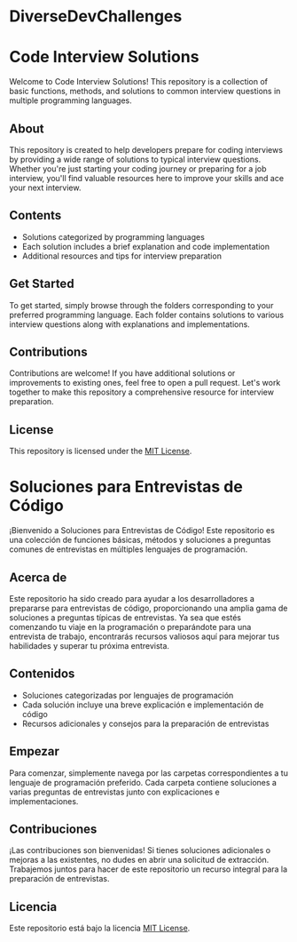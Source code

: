 # DiverseDevChallenges

# Code Interview Solutions

Welcome to Code Interview Solutions! This repository is a collection of basic functions, methods, and solutions to common interview questions in multiple programming languages.

## About
This repository is created to help developers prepare for coding interviews by providing a wide range of solutions to typical interview questions. Whether you're just starting your coding journey or preparing for a job interview, you'll find valuable resources here to improve your skills and ace your next interview.

## Contents
- Solutions categorized by programming languages
- Each solution includes a brief explanation and code implementation
- Additional resources and tips for interview preparation

## Get Started
To get started, simply browse through the folders corresponding to your preferred programming language. Each folder contains solutions to various interview questions along with explanations and implementations.

## Contributions
Contributions are welcome! If you have additional solutions or improvements to existing ones, feel free to open a pull request. Let's work together to make this repository a comprehensive resource for interview preparation.

## License
This repository is licensed under the [MIT License](LICENSE).

# Soluciones para Entrevistas de Código

¡Bienvenido a Soluciones para Entrevistas de Código! Este repositorio es una colección de funciones básicas, métodos y soluciones a preguntas comunes de entrevistas en múltiples lenguajes de programación.

## Acerca de
Este repositorio ha sido creado para ayudar a los desarrolladores a prepararse para entrevistas de código, proporcionando una amplia gama de soluciones a preguntas típicas de entrevistas. Ya sea que estés comenzando tu viaje en la programación o preparándote para una entrevista de trabajo, encontrarás recursos valiosos aquí para mejorar tus habilidades y superar tu próxima entrevista.

## Contenidos
- Soluciones categorizadas por lenguajes de programación
- Cada solución incluye una breve explicación e implementación de código
- Recursos adicionales y consejos para la preparación de entrevistas

## Empezar
Para comenzar, simplemente navega por las carpetas correspondientes a tu lenguaje de programación preferido. Cada carpeta contiene soluciones a varias preguntas de entrevistas junto con explicaciones e implementaciones.

## Contribuciones
¡Las contribuciones son bienvenidas! Si tienes soluciones adicionales o mejoras a las existentes, no dudes en abrir una solicitud de extracción. Trabajemos juntos para hacer de este repositorio un recurso integral para la preparación de entrevistas.

## Licencia
Este repositorio está bajo la licencia [MIT License](LICENSE).
